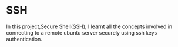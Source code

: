 # SSH
In this project,Secure Shell(SSH), I learnt all the concepts involved in connecting to a remote ubuntu server securely using ssh keys authentication.
